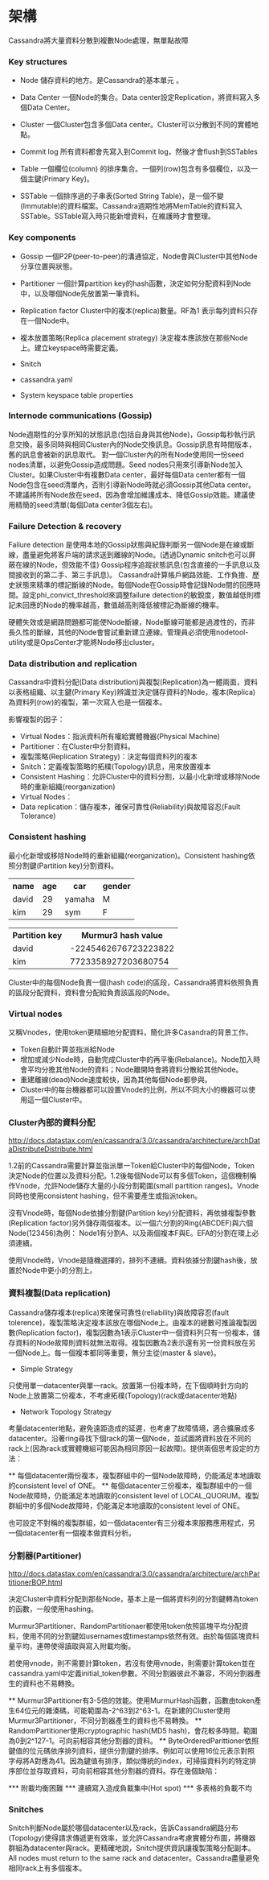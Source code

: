架構
===

Cassandra將大量資料分散到複數Node處理，無單點故障

### Key structures

* Node
儲存資料的地方。是Cassandra的基本單元 。

* Data Center 
一個Node的集合。Data center設定Replication，將資料寫入多個Data Center。

* Cluster 
一個Cluster包含多個Data center。Cluster可以分散到不同的實體地點。

* Commit log 
所有資料都會先寫入到Commit log，然後才會flush到SSTables

* Table 
一個欄位(column) 的排序集合。一個列(row)包含有多個欄位，以及一個主鍵(Primary Key)。

* SSTable 
一個排序過的子串表(Sorted String Table)，是一個不變(Immutable)的資料檔案。Cassandra週期性地將MemTable的資料寫入SSTable。SSTable寫入時只能新增資料，在維護時才會整理。

### Key components

* Gossip
一個P2P(peer-to-peer)的溝通協定，Node會與Cluster中其他Node分享位置與狀態。
* Partitioner
一個計算partition key的hash函數，決定如何分配資料到Node中，以及哪個Node先放置第一筆資料。
* Replication factor
Cluster中的複本(replica)數量。RF為1 表示每列資料只存在一個Node中。
* 複本放置策略(Replica placement strategy)
決定複本應該放在那些Node上。建立keyspace時需要定義。
* Snitch

* cassandra.yaml
* System keyspace table properties

### Internode communications (Gossip)

Node週期性的分享所知的狀態訊息(包括自身與其他Node)，Gossip每秒執行訊息交換，最多同時與相同Cluster內的Node交換訊息。Gossip訊息有時間版本，舊的訊息會被新的訊息取代。
對一個Cluster內的所有Node使用同一份seed nodes清單，以避免Gossip造成問題。Seed nodes只用來引導新Node加入Cluster。如果Cluster中有複數Data center，最好每個Data center都有一個Node包含在seed清單內，否則引導新Node時就必須Gossip其他Data center。不建議將所有Node放在seed，因為會增加維護成本、降低Gossip效能。建議使用精簡的seed清單(每個Data center3個左右)。

### Failure Detection & recovery

Failure detection 是使用本地的Gossip狀態與紀錄判斷另一個Node是在線或斷線，盡量避免將客戶端的請求送到離線的Node。(透過Dynamic snitch也可以屏蔽在線的Node，但效能不佳)
Gossip程序追蹤狀態訊息(包含直接的一手訊息以及間接收到的第二手、第三手訊息)。 Cassandra計算帳戶網路效能、工作負擔、歷史狀態來精準的標記斷線的Node。每個Node在Gossip時會記錄Node間的回應時間。設定phi_convict_threshold來調整failure detection的敏銳度，數值越低則標記未回應的Node的機率越高，數值越高則降低被標記為斷線的機率。

硬體失效或是網路問題都可能使Node斷線，Node斷線可能都是過渡性的，而非長久性的斷線，其他的Node會嘗試重新建立連線。管理員必須使用nodetool-utility或是OpsCenter才能將Node移出cluster。

### Data distribution and replication

Cassandra中資料分配(Data distribution)與複製(Replication)為一體兩面，資料以表格組織、以主鍵(Primary Key)辨識並決定儲存資料的Node，複本(Replica)為資料列(row)的複製，第一次寫入也是一個複本。

影響複製的因子：
* Virtual Nodes：指派資料所有權給實體機器(Physical Machine)
* Partitioner：在Cluster中分割資料。
* 複製策略(Replication Strategy)：決定每個資料列的複本
* Snitch：定義複製策略的拓樸(Topology)訊息，用來放置複本
* Consistent Hashing：允許Cluster中的資料分割，以最小化新增或移除Node時的重新組織(reorganization)
* Virtual Nodes：
* Data replication：儲存複本，確保可靠性(Reliability)與故障容忍(Fault Tolerance)

### Consistent hashing

最小化新增或移除Node時的重新組織(reorganization)。Consistent hashing依照分割鍵(Partition key)分割資料。

 <table>
    <tr>
        <th>name</th>
        <th>age</th>
        <th>car</th>
        <th>gender</th>
    </tr>
    <tr>
        <td>david</td>
        <td>29</td>
        <td>yamaha</td>
        <td>M</td>
    </tr>
    <tr>
        <td>kim</td>
        <td>29</td>
        <td>sym</td>
        <td>F</td>
    </tr>
 </table>
 <table>
    <tr>
        <th>Partition key</th>
        <th>Murmur3 hash value</th>
    </tr>
    <tr>
        <td>david</td>
        <td>-2245462676723223822</td>
    </tr>
    <tr>
        <td>kim</td>
        <td>7723358927203680754</td>
    </tr>    
 </table>

Cluster中的每個Node負責一個(hash code)的區段，Cassandra將資料依照負責的區段分配資料，資料會分配給負責該區段的Node。


### Virtual nodes
又稱Vnodes，使用token更精細地分配資料，簡化許多Casandra的背景工作。

* Token自動計算並指派給Node
* 增加或減少Node時，自動完成Cluster中的再平衡(Rebalance)。Node加入時會平均分擔其他Node的資料；Node離開時會將資料分散給其他Node。
* 重建離線(dead)Node速度較快，因為其他每個Node都參與。
* Cluster中的每台機器都可以設置Vnode的比例，所以不同大小的機器可以使用這一個Cluster中。

### Cluster內部的資料分配
http://docs.datastax.com/en/cassandra/3.0/cassandra/architecture/archDataDistributeDistribute.html

1.2前的Cassandra需要計算並指派單一Token給Cluster中的每個Node，Token決定Node的位置以及資料分配。1.2後每個Node可以有多個Token，這個機制稱作Vnode，允許Node儲存大量的小段分割範圍(small partition ranges)。Vnode同時也使用consistent hashing，但不需要產生或指派token。

沒有Vnode時，每個Node依據分割鍵(Partition key)分配資料，再依據複製參數(Replication factor)另外儲存兩個複本。以一個六分割的Ring(ABCDEF)與六個Node(123456)為例：
Node1有分割A、以及兩個複本F與E。EFA的分割在環上必須連續。

使用Vnode時，Vnode是隨機選擇的，排列不連續。資料依據分割鍵hash後，放置於Node中更小的分割上。

### 資料複製(Data replication)

Cassandra儲存複本(replica)來確保可靠性(reliability)與故障容忍(fault tolerence)，複製策略決定複本該放在哪個Node上。由複本的總數可推論複製因數(Replication factor)，複製因數為1表示Cluster中一個資料列只有一份複本，儲存資料的Node故障則資料就無法取得。複製因數為2表示還有另一份資料放在另一個Node上。每一個複本都同等重要，無分主從(master & slave)。

* Simple Strategy

只使用單一datacenter與單一rack。放置第一份複本時，在下個順時針方向的Node上放置第二份複本，不考慮拓樸(Topology)(rack或datacenter地點)

* Network Topology Strategy

考量datacenter地點，避免遠距造成的延遲，也考慮了故障情境，適合擴展成多datacenter。沿著ring尋找下個rack的第一個Node，並試圖將資料放在不同的rack上(因為rack或實體機組可能因為相同原因一起故障)。提供兩個思考設定的方法：

** 每個datacenter兩份複本，複製群組中的一個Node故障時，仍能滿足本地讀取的consistent level of ONE。
** 每個datacenter三份複本，複製群組中的一個Node故障時，仍能滿足本地讀取的consistent level of LOCAL_QUORUM。複製群組中的多個Node故障時，仍能滿足本地讀取的consistent level of ONE。

也可設定不對稱的複製群組，如一個datacenter有三分複本來服務應用程式，另一個datacenter有一個複本做資料分析。


### 分割器(Partitioner)
http://docs.datastax.com/en/cassandra/3.0/cassandra/architecture/archPartitionerBOP.html

決定Cluster中資料分配到那些Node，基本上是一個將資料列的分割鍵轉為token的函數，一般使用hashing。

Murmur3Partitioner、RandomPartitionaer都使用token依照區塊平均分配資料，使用不同的分割鍵如usernames或timestamps依然有效。由於每個區塊資料量平均，連帶使得讀取與寫入附載均衡。

若使用vnode，則不需要計算token，若沒有使用vnode，則需要計算token並在cassandra.yaml中定義initial_token參數。不同分割器彼此不兼容，不同分割器產生的資料也不易轉換。

** Murmur3Partitioner有3-5倍的效能。使用MurmurHash函數，函數由token產生64位元的雜湊碼，可能範圍為-2^63到2^63-1。在新建的Cluster使用Murmur3Partitioner，不同分割器產生的資料也不易轉換。
** RandomPartitioner使用cryptographic hash(MD5 hash)，會花較多時間。範圍為0到2^127-1。可向前相容其他分割器的資料。
** ByteOrderedParittioner依照鍵值的位元碼依序排列資料，提供分割鍵的排序。例如可以使用16位元表示對照字母將A對應為41。因為鍵值有排序，類似傳統的index，可掃描資料列的特定排序部位並存取資料，可向前相容其他分割器的資料。存在幾個缺陷：

*** 附載均衡困難
*** 連續寫入造成負載集中(Hot spot)
*** 多表格的負載不均


### Snitches

Snitch判斷Node屬於哪個datacenter以及rack，告訴Cassandra網路分布(Topology)使得請求傳遞更有效率，並允許Cassandra考慮實體分布圖，將機器群組為datacenter與rack。更精確地說，Snitch提供資訊讓複製策略分配副本。 All nodes must return to the same rack and datacenter。Cassandra盡量避免相同rack上有多個複本。